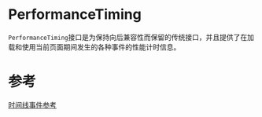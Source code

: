 # PerformanceTiming
`PerformanceTiming`接口是为保持向后兼容性而保留的传统接口，并且提供了在加载和使用当前页面期间发生的各种事件的性能计时信息。
# 





# 参考
[时间线事件参考](https://developers.google.com/web/tools/chrome-devtools/evaluate-performance/performance-reference?hl=zh-cn)
